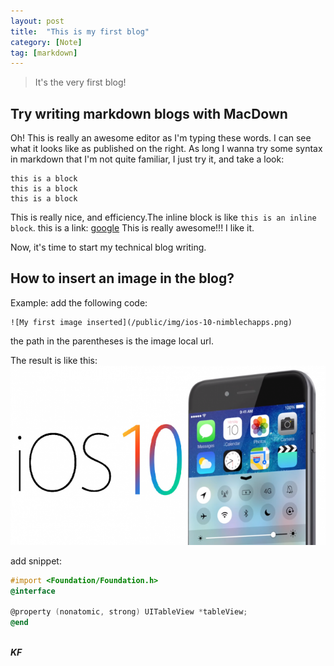 ```yaml
---
layout: post
title:  "This is my first blog"
category: [Note]
tag: [markdown]
---
```


>It's the very first blog!

<!--more-->

## Try writing markdown blogs with MacDown

Oh! This is really an awesome editor as I'm typing these words. I can see what it looks like as published on the right. As long I wanna try some syntax in markdown that I'm not quite familiar, I just try it, and take a look:

	this is a block
	this is a block
	this is a block

This is really nice, and efficiency.The inline block is like `this is an inline block`. this is a link: [google](http://google.com) This is really awesome!!! I like it.

Now, it's time to start my technical blog writing.

## How to insert an image in the blog?

Example:
add the following code:

```
![My first image inserted](/public/img/ios-10-nimblechapps.png)
```

the path in the parentheses is the image local url.

The result is like this:
![My first image inserted](/public/img/20161103-0-ios10.png)

add snippet:

```objective-c
#import <Foundation/Foundation.h>
@interface

@property (nonatomic, strong) UITableView *tableView;
@end
```

<br>***KF*** 

